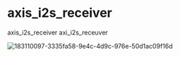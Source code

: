 # axis_i2s_receiver
axis_i2s_receiver
axi_i2s_receuver

![183110097-3335fa58-9e4c-4d9c-976e-50d1ac09f16d](https://user-images.githubusercontent.com/102744628/183633363-ee43754e-048c-4ef9-8e79-6a4ff0fddae5.png)
